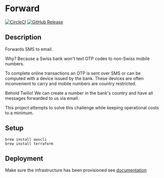 # Forward

[![CircleCI](https://img.shields.io/circleci/project/github/timstott/forward.svg?style=flat-square)](https://circleci.com/gh/timstott/forward/tree/master)
[![GitHub Release](https://img.shields.io/github/release/timstott/forward.svg?style=flat-square)](https://github.com/timstott/forward/releases)

## Description

Forwards SMS to email.

Why? Because a Swiss bank won't text OTP codes to non-Swiss mobile numbers.

To complete online transactions an OTP is sent over SMS or can
be computed with a device issued by the bank. These devices are often
inconvenient to carry and mobile numbers are country restricted.

Behold Twilio! We can create a number in the bank's country and
have all messages forwarded to us via email.

This project attempts to solve this challenge while keeping operational costs
to a minimum.

## Setup

```console
brew install awscli
brew install terraform
```

## Deployment
Make sure the infrastructure has been provisioned see [documentation](./infrastructure/README.md)
